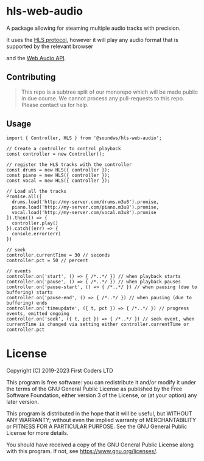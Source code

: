 # hls-web-audio

A package allowing for steaming multiple audio tracks with precision.

It uses the [HLS protocol](https://en.wikipedia.org/wiki/HTTP_Live_Streaming), however it will play any audio format that is supported by the relevant browser

and the [Web Audio API](https://developer.mozilla.org/en-US/docs/Web/API/Web_Audio_API).

## Contributing

> This repo is a subtree split of our monorepo which will be made public in due course. We cannot process any pull-requests to this repo. Please contact us for help.

## Usage

```JS
import { Controller, HLS } from '@soundws/hls-web-audio';

// Create a controller to control playback
const controller = new Controller();

// register the HLS tracks with the controller
const drums = new HLS({ controller });
const piano = new HLS({ controller });
const vocal = new HLS({ controller });

// Load all the tracks
Promise.all([
  drums.load('http://my-server.com/drums.m3u8').promise,
  piano.load('http://my-server.com/piano.m3u8').promise,
  vocal.load('http://my-server.com/vocal.m3u8').promise
]).then(() => {
  controller.play()
}).catch((err) => {
  console.error(err)
})

// seek
controller.currentTime = 30 // seconds
controller.pct = 50 // percent

// events
controller.on('start', () => { /*..*/ }) // when playback starts
controller.on('pause', () => { /*..*/ }) // when playback pauses
controller.on('pause-start', () => { /*..*/ }) // when pausing (due to buffering) starts
controller.on('pause-end', () => { /*..*/ }) // when pausing (due to buffering) ends
controller.on('timeupdate', ({ t, pct }) => { /*..*/ }) // progress events, emitted ongoing
controller.on('seek', ({ t, pct }) => { /*..*/ }) // seek event, when currentTime is changed via setting either controller.currentTime or controller.pct
```

# License

Copyright (C) 2019-2023 First Coders LTD

This program is free software: you can redistribute it and/or modify
it under the terms of the GNU General Public License as published by
the Free Software Foundation, either version 3 of the License, or
(at your option) any later version.

This program is distributed in the hope that it will be useful,
but WITHOUT ANY WARRANTY; without even the implied warranty of
MERCHANTABILITY or FITNESS FOR A PARTICULAR PURPOSE. See the
GNU General Public License for more details.

You should have received a copy of the GNU General Public License
along with this program. If not, see <https://www.gnu.org/licenses/>.
